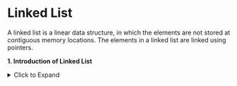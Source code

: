 # Linked List

A linked list is a linear data structure, in which the elements are not stored at contiguous memory locations. The elements in a linked list are linked using pointers.

**1. Introduction of Linked List**
<details>
  <summary > Click to Expand </summary>

  **Linked lists are of two types:**

1. Singly Linked List
2. Doubly Linked List

We will first look at **SINGLY LINKED LIST**.

* In the linked list we do not have to store the element continuously.
* In the linked list the elements can be stored at a random address.
* In the linked list we will always save the address of the first element / Node.
* We should always save the address of the first element of the linked list. Then we say to the rest elements to save the address of other elements as well.

## Node Classification

In each node, there are two or three parts depending on whether we use the Singly Linked list or doubly Linked List.

Node has two partitions:

1. Data
2. Address of next element that is **POINTER**.

| Data | Address |

NOTE: The last element of the linked list will always have the address as **NULL**,  which means the linked list has terminated.

---

## How to store the Linked List

There is no **Data-Type** which can store the address as well as the data of the Node so we create our user-defined Data Structure which is **class**.

Each element of the Linked list is called a NODE.

<img src= "https://media.geeksforgeeks.org/wp-content/cdn-uploads/gq/2013/03/Linkedlist.png" alt = "Node">

```cpp
class Node {
    public:
    int data;
    Node * next; //Node of Node so we used Node and * is POINTER and next is a variable name.
}
```
</details>
